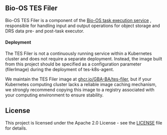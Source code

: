 ## Bio-OS TES Filer

Bio-OS TES Filer is a component of the [Bio-OS task execution service](https://github.com/GBA-BI/bioos-tes) , responsible for handling input and output operations for object storage and DRS data pre- and post-task executor.


#### Deployment
The TES Filer is not a continuously running service within a Kubernetes cluster and does not require a separate deployment. Instead, the image built from this project should be specified as a configuration parameter (filerImage) during the deployment of tes-k8s-agent.

We maintain the TES Filer image at [ghcr.io/GBA-BA/tes-filer](https://github.com/orgs/GBA-BI/packages), but if your Kubernetes computing cluster lacks a reliable image caching mechanism, we strongly recommend copying this image to a registry associated with your computing environment to ensure stability.

## License
This project is licensed under the Apache 2.0 License - see the [LICENSE](LICENSE) file for details.